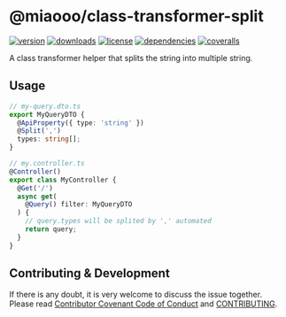 # @miaooo/class-transformer-split

[![version](https://img.shields.io/npm/v/@miaooo/class-transformer-split.svg?style=flat-square)](https://www.npmjs.com/package/@miaooo/class-transformer-split)
[![downloads](https://img.shields.io/npm/dm/@miaooo/class-transformer-split.svg?style=flat-square)](https://www.npmjs.com/package/@miaooo/class-transformer-split)
[![license](https://img.shields.io/npm/l/@miaooo/class-transformer-split.svg?style=flat-square)](https://www.npmjs.com/package/@miaooo/class-transformer-split)
[![dependencies](https://img.shields.io/david/Val-istar-Guo/class-transformer-split.svg?style=flat-square)](https://www.npmjs.com/package/@miaooo/class-transformer-split)
[![coveralls](https://img.shields.io/coveralls/github/Val-istar-Guo/class-transformer-split.svg?style=flat-square)](https://coveralls.io/github/Val-istar-Guo/class-transformer-split)



<!-- description -->
A class transformer helper that splits the string into multiple string.
<!-- description -->

## Usage

<!-- usage -->
```typescript
// my-query.dto.ts
export MyQueryDTO {
  @ApiProperty({ type: 'string' })
  @Split(',')
  types: string[];
}
```

```typescript
// my.controller.ts
@Controller()
export class MyController {
  @Get('/')
  async get(
    @Query() filter: MyQueryDTO
  ) {
    // query.types will be splited by ',' automated
    return query;
  }
}
```
<!-- usage -->

<!-- addition --><!-- addition -->


## Contributing & Development

If there is any doubt, it is very welcome to discuss the issue together.
Please read [Contributor Covenant Code of Conduct](.github/CODE_OF_CONDUCT.md) and [CONTRIBUTING](.github/CONTRIBUTING.md).
